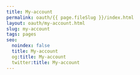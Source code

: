 ```yaml
---
title: My-account
permalink: oauth/{{ page.fileSlug }}/index.html
layout: oauth/my-account.html
slug: my-account
tags: pages
seo:
  noindex: false
  title: My-account
  og:title: My-account
  twitter:title: My-account
---
```



